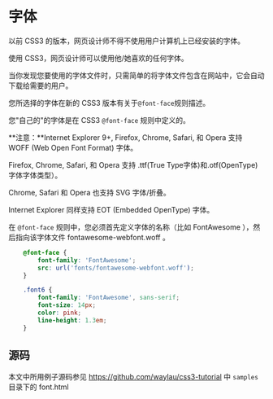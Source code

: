 字体
====

以前 CSS3 的版本，网页设计师不得不使用用户计算机上已经安装的字体。

使用 CSS3，网页设计师可以使用他/她喜欢的任何字体。

当你发现您要使用的字体文件时，只需简单的将字体文件包含在网站中，它会自动下载给需要的用户。

您所选择的字体在新的 CSS3 版本有关于`@font-face`规则描述。

您"自己的"的字体是在 CSS3 `@font-face` 规则中定义的。

**注意：**Internet Explorer 9+, Firefox, Chrome, Safari, 和 Opera 支持 WOFF (Web Open Font Format) 字体。

Firefox, Chrome, Safari, 和 Opera 支持 .ttf(True Type字体)和.otf(OpenType)字体字体类型）。

Chrome, Safari 和 Opera 也支持 SVG 字体/折叠。

Internet Explorer 同样支持 EOT (Embedded OpenType) 字体。

在 `@font-face` 规则中，您必须首先定义字体的名称（比如 FontAwesome ），然后指向该字体文件 fontawesome-webfont.woff 。

```css
    @font-face {
        font-family: 'FontAwesome';
        src: url('fonts/fontawesome-webfont.woff');
    }

    .font6 {
        font-family: 'FontAwesome', sans-serif;
        font-size: 14px;
        color: pink;
        line-height: 1.3em;
    }
```

## 源码

本文中所用例子源码参见
<https://github.com/waylau/css3-tutorial> 中 `samples` 目录下的 font.html
